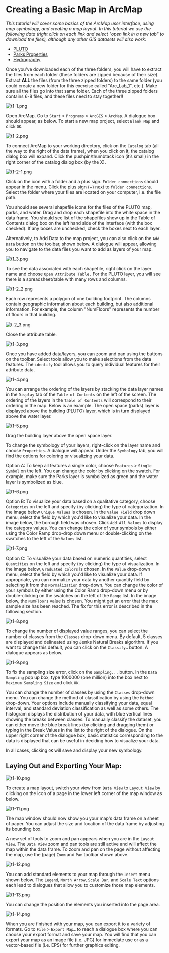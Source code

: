 # Creating a Basic Map in ArcMap

*This tutorial will cover some basics of the ArcMap user interface, using map symbology, and creating a map layout. In this tutorial we use the following data (right click on each link and select "open link in a new tab" to download the files), although any other GIS datasets will also work:*
* [PLUTO](https://www1.nyc.gov/assets/planning/download/zip/data-maps/open-data/nyc_mappluto_18v2_1_shp.zip)
* [Parks Properties](https://data.cityofnewyork.us/api/geospatial/rjaj-zgq7?method=export&format=Shapefile)
* [Hydrography](https://data.cityofnewyork.us/api/geospatial/drh3-e2fd?method=export&format=Shapefile)

Once you've downloaded each of the three folders, you will have to extract the files from each folder (these folders are zipped because of their size). Extract **ALL** the files (from the three zipped folders) to the same folder (you could create a new folder for this exercise called "Arc_Lab_1", etc.). Make sure all the files go into that same folder. Each of the three zipped folders contains 6-8 files, and these files need to stay together!! 

![t1-1.png](https://github.com/jai2125/gis_tutorials/blob/master/Images/Tutorial_01/t1_1.PNG)

Open ArcMap. Go to `Start` > `Programs` > `ArcGIS` > `ArcMap`. A dialogue box should appear, as below. To start a new map project, select `Blank Map` and click `OK`.

![t1-2.png](https://github.com/jai2125/gis_tutorials/blob/master/Images/Tutorial_01/t1_2.PNG)

To connect ArcMap to your working directory, click on the `Catalog` tab (all the way to the right of the data frame), when you click on it, the catalog dialog box will expand. Click the pushpin/thumbtack icon (it’s small) in the right corner of the catalog dialog box
(by the X).

![t1-2-1.png](https://github.com/alisaalias/gis_tutorials/blob/50374381d33d00ceb24a3403c195723b7a7666e0/Images/Tutorial_01/t1-2-1.PNG)

Click on the icon with a folder and a plus sign. `Folder connections` should appear in the menu. Click the plus sign (+) next to `folder connections`. Select the folder where your files are located on your computer, i.e. the file path.

You should see several shapefile icons for the files of the PLUTO map, parks, and water. Drag and drop each shapefile into the white space in the data frame. You should see list of the shapefiles show up in the Table of Contents dialog box on the left
hand side of the interface (with the box checked). If any boxes are unchecked, check the boxes next to each layer.

Alternatively, to Add Data to the map project, you can also click on the `Add Data` button on the toolbar, shown below. A dialogue will appear, allowing you to navigate to the data files you want to add as layers of your map.

![t1_3.png](https://github.com/alisaalias/gis_tutorials/blob/50374381d33d00ceb24a3403c195723b7a7666e0/Images/Tutorial_01/t1_3.png)

To see the data associated with each shapefile, right click on the layer name and choose `Open Attribute Table.` For the PLUTO layer, you will see there is a spreadsheet/table with many rows and columns. 

![t1-2_2.png](https://github.com/alisaalias/gis_tutorials/blob/50374381d33d00ceb24a3403c195723b7a7666e0/Images/Tutorial_01/t1-2_2.png)

Each row represents a polygon of one building footprint. The columns contain geographic information about each building, but also additional information. For example, the column "NumFloors" represents the number of floors in that building. 

![t-2_3.png](https://github.com/alisaalias/gis_tutorials/blob/50374381d33d00ceb24a3403c195723b7a7666e0/Images/Tutorial_01/t1-2_3.png)

Close the attribute table.

![t1-3.png](https://github.com/jai2125/gis_tutorials/blob/master/Images/Tutorial_01/t1_3.PNG)

Once you have added data/layers, you can zoom and pan using the buttons on the toolbar. Select tools allow you to make selections from the data features. The `identify` tool allows you to query individual features for their attribute data.

![t1-4.png](https://github.com/jai2125/gis_tutorials/blob/master/Images/Tutorial_01/t1_4.PNG)

You can arrange the ordering of the layers by stacking the data layer names in the `Display` tab of the `Table of Contents` on the left of the screen. The ordering of the layers in the `Table of Contents` will correspond to their ordering in the map. Below is an example. The open space (parks) layer is displayed above the building (PLUTO) layer, which is in turn displayed above the water layer.

![t1-5.png](https://github.com/jai2125/gis_tutorials/blob/master/Images/Tutorial_01/t1_5.png)

Drag the building layer above the open space layer.

To change the symbology of your layers, right-click on the layer name and choose `Properties`. A dialogue will appear. Under the `Symbology` tab, you will find the options for coloring or visualizing your data.

Option A: To keep all features a single color, choose `Features` > `Single Symbol` on the left. You can change the color by clicking on the swatch. For example, make sure the Parks layer is symbolized as green and the water layer is symbolized as blue.

![t1-6.png](https://github.com/jai2125/gis_tutorials/blob/master/Images/Tutorial_01/t1_6.PNG)

Option B: To visualize your data based on a qualitative category, choose `Categories` on the left and specify (by clicking) the type of categorization. In the image below `Unique Values` is chosen. In the `Value Field` drop down menu, select the field by which you'd like to visualize your data. In the image below, the borough field was chosen. Click `Add All Values` to display the category values. You can change the color of your symbols by either using the Color Ramp drop-drop down menu or double-clicking on the swatches to the left of the `Values` list.

![t1-7.png](https://github.com/jai2125/gis_tutorials/blob/master/Images/Tutorial_01/t1_7.PNG)

Option C: To visualize your data based on numeric quantities, select `Quantities` on the left and specify (by clicking) the type of visualization. In the image below, `Graduated Colors` is chosen. In the `Value` drop-down menu, select the field by which you'd like to visualize your data. If appropriate, you can normalize your data by another quantity field by selecting it from the `Normalization` drop-down. You can change the color of your symbols by either using the Color Ramp drop-down menu or by double-clicking on the swatches on the left of the `Range` list. In the image below, the `NumFloors` value is chosen. You might get an error that the max sample size has been reached. The fix for this error is described in the following section.

![t1-8.png](https://github.com/jai2125/gis_tutorials/blob/master/Images/Tutorial_01/t1_8.PNG)

To change the number of displayed value ranges, you can select the number of classes from the `Classes` drop-down menu. By default, 5 classes are displayed and delineated using Jenks Natural Breaks algorithm. If you want to change this default, you can click on the `Classify…` button. A dialogue appears as below.

![t1-9.png](https://github.com/jai2125/gis_tutorials/blob/master/Images/Tutorial_01/t1_9.PNG)

To fix the sampling size error, click on the `Sampling...` button. In the `Data Sampling` pop up box, type 1000000 (one million) into the box next to `Maximum Sampling Size` and click `OK`.


You can change the number of classes by using the `Classes` drop-down menu. You can change the method of classification by using the `Method` drop-down. Your options include manually classifying your data, equal interval, and standard deviation classification as well as some others. The histogram displays the distribution of your data, with blue vertical lines showing the breaks between classes. To manually classify the dataset, you can either move the blue break lines (by clicking and dragging them) or typing in the Break Values in the list to the right of the dialogue. On the upper right corner of the dialogue box, basic statistics corresponding to the data is displayed that can be useful in deciding how to visualize your data.

In all cases, clicking `OK` will save and display your new symbology.

## Laying Out and Exporting Your Map:

![t1-10.png](https://github.com/jai2125/gis_tutorials/blob/master/Images/Tutorial_01/t1_10.PNG)

To create a map layout, switch your view from `Data View` to `Layout View` by clicking on the icon of a page in the lower left corner of the map window as below.

![t1-11.png](https://github.com/jai2125/gis_tutorials/blob/master/Images/Tutorial_01/t1_11.PNG)

The map window should now show you your map's data frame on a sheet of paper. You can adjust the size and location of the data frame by adjusting its bounding box.

A new set of tools to zoom and pan appears when you are in the `Layout View`. The `Data View` zoom and pan tools are still active and will affect the map within the data frame. To zoom and pan on the page without affecting the map, use the (page) `Zoom` and `Pan` toolbar shown above.

![t1-12.png](https://github.com/jai2125/gis_tutorials/blob/master/Images/Tutorial_01/t1_12.png)

You can add standard elements to your map through the `Insert` menu shown below. The `Legend`, `North Arrow`, `Scale Bar`, and `Scale Text` options each lead to dialogues that allow you to customize those map elements.

![t1-13.png](https://github.com/jai2125/gis_tutorials/blob/master/Images/Tutorial_01/t1_13.PNG)

You can change the position the elements you inserted into the page area.

![t1-14.png](https://github.com/jai2125/gis_tutorials/blob/master/Images/Tutorial_01/t1_14.PNG)

When you are finished with your map, you can export it to a variety of formats. Go to `File` > `Export Map…` to reach a dialogue box where you can choose your export format and save your map. You will find that you can export your map as an image file (i.e. JPG) for immediate use or as a vector-based file (i.e. EPS) for further graphics editing.
